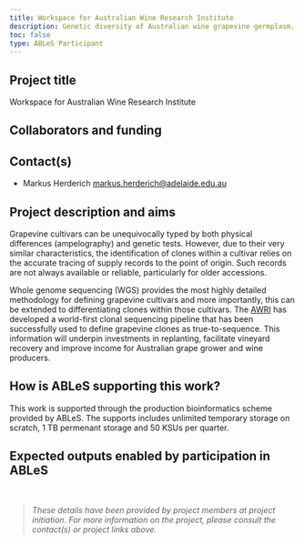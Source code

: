 ```yaml
---
title: Workspace for Australian Wine Research Institute
description: Genetic diversity of Australian wine grapevine germplasm.
toc: false
type: ABLeS Participant
---
```


## Project title

Workspace for Australian Wine Research Institute

## Collaborators and funding


## Contact(s)

- Markus Herderich <markus.herderich@adelaide.edu.au>

## Project description and aims

Grapevine cultivars can be unequivocally typed by both physical differences (ampelography) and genetic tests. However, due to their very similar characteristics, the identification of clones within a cultivar relies on the accurate tracing of supply records to the point of origin. Such records are not always available or reliable, particularly for older accessions. 

Whole genome sequencing (WGS) provides the most highly detailed methodology for defining grapevine cultivars and more importantly, this can be extended to differentiating clones within those cultivars. The [AWRI](https://www.awri.com.au/) has developed a world-first clonal sequencing pipeline that has been successfully used to define grapevine clones as true-to-sequence. This information will underpin investments in replanting, facilitate vineyard recovery and improve income for Australian grape grower and wine producers.


## How is ABLeS supporting this work?

This work is supported through the production bioinformatics scheme provided by ABLeS. The supports includes unlimited temporary storage on scratch, 1 TB permenant storage  and 50 KSUs per quarter.


## Expected outputs enabled by participation in ABLeS

<br/>

> *These details have been provided by project members at project initiation. For more information on the project, please consult the contact(s) or project links above.*
